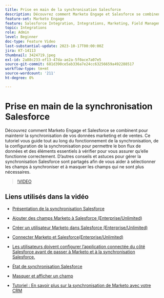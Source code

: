 ```yaml
---
title: Prise en main de la synchronisation Salesforce
description: Découvrez comment Marketo Engage et Salesforce se combinent pour maintenir la synchronisation de vos données marketing et de ventes. Ce tutoriel vous guide tout au long du fonctionnement de la synchronisation, de la configuration de la synchronisation pour permettre le bon flux de données et des éléments essentiels à vérifier pour vous assurer qu’elle fonctionne correctement.
feature-set: Marketo Engage
feature: Salesforce Integration, Integrations, Marketing, Field Management, Administration
topic: Integrations
role: Admin
level: Beginner
doc-type: Feature Video
last-substantial-update: 2023-10-17T00:00:00Z
jira: KT-14113
thumbnail: 3424719.jpeg
exl-id: 2a88c233-ef13-47da-ae2a-5f0ace7a07e5
source-git-commit: 681d390ce5ab336a7e24cc63256659a492288517
workflow-type: tm+mt
source-wordcount: '211'
ht-degree: 0%

---
```


# Prise en main de la synchronisation Salesforce

Découvrez comment Marketo Engage et Salesforce se combinent pour maintenir la synchronisation de vos données marketing et de ventes. Ce tutoriel vous guide tout au long du fonctionnement de la synchronisation, de la configuration de la synchronisation pour permettre le bon flux de données et des éléments essentiels à vérifier pour vous assurer qu’elle fonctionne correctement. D’autres conseils et astuces pour gérer la synchronisation Salesforce sont partagés afin de vous aider à sélectionner les champs à synchroniser et à masquer les champs qui ne sont plus nécessaires.

>[!VIDEO](https://video.tv.adobe.com/v/3424719/?learn=on)

## Liens utilisés dans la vidéo

* [Présentation de la synchronisation Salesforce](https://experienceleague.adobe.com/docs/marketo/using/product-docs/crm-sync/salesforce-sync/understanding-the-salesforce-sync.html?lang=fr)

* [Ajouter des champs Marketo à Salesforce (Enterprise/Unlimited)](https://experienceleague.adobe.com/docs/marketo/using/product-docs/crm-sync/salesforce-sync/setup/enterprise-unlimited-edition/step-1-of-3-add-marketo-fields-to-salesforce-enterprise-unlimited.html?lang=fr)

* [Créer un utilisateur Marketo dans Salesforce (Enterprise/Unlimited)](https://experienceleague.adobe.com/docs/marketo/using/product-docs/crm-sync/salesforce-sync/setup/enterprise-unlimited-edition/step-2-of-3-create-a-salesforce-user-for-marketo-enterprise-unlimited.html?lang=fr)

* [Connecter Marketo et Salesforce(Enterprise/Unlimited)](https://experienceleague.adobe.com/docs/marketo/using/product-docs/crm-sync/salesforce-sync/setup/enterprise-unlimited-edition/step-3-of-3-connect-marketo-and-salesforce-enterprise-unlimited.html?lang=fr)

* [Les utilisateurs doivent configurer l’application connectée du côté Salesforce avant de passer à Marketo et à la synchronisation Salesforce.](https://experienceleague.adobe.com/docs/marketo/using/product-docs/crm-sync/salesforce-sync/log-in-using-oauth-2-0.html?lang=fr)

* [État de synchronisation Salesforce](https://experienceleague.adobe.com/docs/marketo/using/product-docs/crm-sync/salesforce-sync/salesforce-sync-status.html?lang=fr)

* [Masquer et afficher un champ](https://experienceleague.adobe.com/docs/marketo/using/product-docs/administration/field-management/hide-and-unhide-a-field.html?lang=fr)

* [Tutoriel : En savoir plus sur la synchronisation de Marketo avec votre CRM](https://experienceleague.adobe.com/docs/marketo-learn/tutorials/lead-and-data-management/crm-sync-learn.html?lang=fr)
